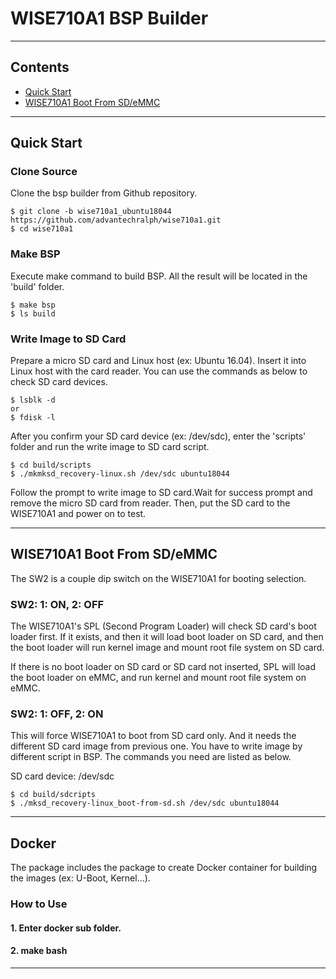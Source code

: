 # WISE710A1 BSP Builder

---

## Contents

- [Quick Start](#quick-start)    
- [WISE710A1 Boot From SD/eMMC](#wise710a1-boot-from-sdemmc)    

---

## Quick Start

### Clone Source

Clone the bsp builder from Github repository. 

```
$ git clone -b wise710a1_ubuntu18044 https://github.com/advantechralph/wise710a1.git
$ cd wise710a1
```

### Make BSP

Execute make command to build BSP. All the result will be located in the 'build' folder. 

```
$ make bsp
$ ls build
```

### Write Image to SD Card

Prepare a micro SD card and Linux host (ex: Ubuntu 16.04). Insert it into Linux host with the card reader. 
You can use the commands as below to check SD card devices. 

```
$ lsblk -d
or 
$ fdisk -l
```

After you confirm your SD card device (ex: /dev/sdc), enter the 'scripts' folder and run the
write image to SD card script.  

```
$ cd build/scripts
$ ./mkmksd_recovery-linux.sh /dev/sdc ubuntu18044
```

Follow the prompt to write image to SD card.Wait for success prompt and remove the micro SD card from reader. 
Then, put the SD card to the WISE710A1 and power on to test. 


---

## WISE710A1 Boot From SD/eMMC

The SW2 is a couple dip switch on the WISE710A1 for booting selection. 

### SW2: 1: ON, 2: OFF

The WISE710A1's SPL (Second Program Loader) will check SD card's boot loader first. If it exists, and then it will load boot loader on SD card, and then the boot loader will run kernel image and mount root file system on SD card. 

If there is no boot loader on SD card or SD card not inserted, SPL will load the boot loader on eMMC, and run kernel and mount root file system on eMMC. 

### SW2: 1: OFF, 2: ON

This will force WISE710A1 to boot from SD card only. And it needs the different SD card image from previous one. 
You have to write image by different script in BSP. The commands you need are listed as below. 

SD card device: /dev/sdc
```
$ cd build/sdcripts
$ ./mksd_recovery-linux_boot-from-sd.sh /dev/sdc ubuntu18044
```


---

## Docker

The package includes the package to create Docker container for building the images (ex: U-Boot, Kernel...). 

### How to Use

#### 1. Enter docker sub folder. 

#### 2. make bash


---
